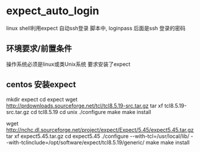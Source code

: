 # expect_auto_login
linux shell利用expect 自动ssh登录
脚本中,
loginpass 后面是ssh 登录的密码

## 环境要求/前置条件
操作系统必须是linux或类Unix系统
要求安装了expect

## centos 安装expect
mkdir expect
cd expect
wget http://prdownloads.sourceforge.net/tcl/tcl8.5.19-src.tar.gz
tar xf tcl8.5.19-src.tar.gz
cd tcl8.5.19
cd unix
./configure
make
make install

wget http://nchc.dl.sourceforge.net/project/expect/Expect/5.45/expect5.45.tar.gz
tar xf expect5.45.tar.gz
cd expect5.45
./configure --with-tcl=/usr/local/lib/ --with-tclinclude=/opt/software/expect/tcl8.5.19/generic/
make
make install
